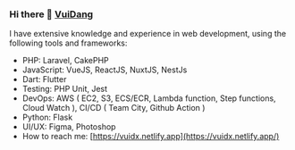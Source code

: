 ### Hi there 👋 [VuiDang](https://github.com/vitqst)

<!--
**vitqst/vitqst** is a ✨ _special_ ✨ repository because its `README.md` (this file) appears on your GitHub profile.

Here are some ideas to get you started:

- 🔭 I’m currently working on Pascalia Asia
- 🤔 I’m looking for help with ...
- 💬 Ask me about ...
- 📫 How to reach me: ...
- 😄 Pronouns: ...
- ⚡ Fun fact: ...
-->
I have extensive knowledge and experience in web development, using the following tools and frameworks:

- PHP: Laravel, CakePHP
- JavaScript: VueJS, ReactJS, NuxtJS, NestJs
- Dart: Flutter
- Testing: PHP Unit, Jest
- DevOps: AWS ( EC2, S3, ECS/ECR, Lambda function, Step functions, Cloud Watch ), CI/CD ( Team City, Github Action )
- Python: Flask
- UI/UX: Figma, Photoshop
- How to reach me: [https://vuidx.netlify.app](https://vuidx.netlify.app/)
